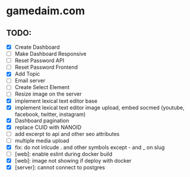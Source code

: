 # gamedaim.com

## TODO:

- [x] Create Dashboard
- [ ] Make Dashboard Responsive
- [ ] Reset Password API
- [ ] Reset Password Frontend
- [x] Add Topic
- [ ] Email server
- [ ] Create Select Element
- [ ] Resize image on the server
- [x] implement lexical text editor base
- [x] implement lexical text editor image upload, embed socmed (youtube, facebook, twitter, instagram)
- [x] Dashboard pagination
- [x] replace CUID with NANOID
- [ ] add excerpt to api and other seo attributes
- [ ] multiple media upload
- [x] fix: do not inlcude . and other symbols except - and _ on slug
- [ ] [web]: enable eslint during docker build
- [x] [web]: image not showing if deploy with docker
- [x] [server]: cannot connect to postgres 
